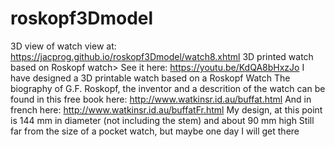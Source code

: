 # roskopf3Dmodel
3D view of watch
view at: https://jacprog.github.io/roskopf3Dmodel/watch8.xhtml
3D printed watch based on Roskopf watch>
See it here:
https://youtu.be/KdQA8bHxzJo
I have designed a 3D printable watch based on a Roskopf Watch
The biography of G.F. Roskopf, the inventor and a descrition of the watch can be found in this free book here:
http://www.watkinsr.id.au/buffat.html
And in french here:
http://www.watkinsr.id.au/buffatFr.html
My design, at this point is 144 mm in diameter (not including the stem) and about 90 mm high
Still far from the size of a pocket watch, but maybe one day I will get there
